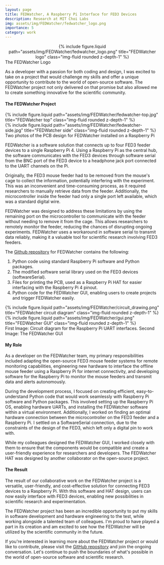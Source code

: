 ```yaml
---
layout: page
title: FEDWatcher, A Raspberry Pi Interface for FED3 Devices
description: Research at MIT Choi Labs
img: assets/img/FEDWatcher/fedwatcher_logo.png
importance: 5
category: work
---
```


<center>
    <div class="row justify-content-sm-center">
        <div class="col-sm-4 mt-3 mt-md-0">
            {% include figure.liquid path="assets/img/FEDWatcher/fedwatcher_logo.png" title="FEDWatcher logo" class="img-fluid rounded z-depth-1" %}
        </div>
    </div>
</center>
<div class="caption">
    The FEDWatcher Logo
</div>

As a developer with a passion for both coding and design, I was excited to take on a project that would challenge my skills and offer a unique opportunity to contribute to the world of open-source software. The FEDWatcher project not only delivered on that promise but also allowed me to create something innovative for the scientific community.

#### The FEDWatcher Project

<div class="container">
    <div class="row justify-content-sm-center">
        <div class="col-sm mt-3 mt-md-0">
            {% include figure.liquid path="assets/img/FEDWatcher/fedwatcher-top.jpg" title="FEDWatcher top" class="img-fluid rounded z-depth-1" %}
        </div>
        <div class="col-sm mt-3 mt-md-0">
            {% include figure.liquid path="assets/img/FEDWatcher/fedwatcher-side.jpg" title="FEDWatcher side" class="img-fluid rounded z-depth-1" %}
        </div>
    </div>
</div>
<div class="caption">
    Two photos of the PCB design for FEDWatcher installed on a Raspberry Pi
</div>

FEDWatcher is a software solution that connects up to four FED3 feeder devices to a single Raspberry Pi 4. Using a Raspberry Pi as the central hub, the software communicates with the FED3 devices through software serial from the BNC port of the FED3 device to a headphone jack port connected to the UART channels on the Pi.

Originally, the FED3 mouse feeder had to be removed from the mouse's cage to collect the information, potentially interfering with the experiment. This was an inconvenient and time-consuming process, as it required researchers to manually retrieve data from the feeder. Additionally, the microcontroller inside the feeder had only a single port left available, which was a standard digital wire.

FEDWatcher was designed to address these limitations by using the remaining port on the microcontroller to communicate with the feeder without needing to remove it from the cage. This allows researchers to remotely monitor the feeder, reducing the chances of disrupting ongoing experiments. FEDWatcher uses a workaround in software serial to transmit data reliably, making it a valuable tool for scientific research involving FED3 feeders.

The [Github repository](https://github.com/matiasandina/FEDWatcher) for FEDWatcher contains the following:

1. Python code using standard Raspberry Pi software and Python packages.
2. The modified software serial library used on the FED3 devices (softwareSerial).
3. Files for printing the PCB, used as a Raspberry Pi HAT for easier interfacing with the Raspberry Pi 4 pinout.
4. Python code for the FEDWatcher GUI, enabling users to create projects and trigger FEDWatcher easily.

<div class="container">
    <div class="row justify-content-sm-center">
        <div class="col-sm mt-3 mt-md-0">
            {% include figure.liquid path="assets/img/FEDWatcher/circuit_drawing.png" title="FEDWatcher circuit diagram" class="img-fluid rounded z-depth-1" %}
        </div>
        <div class="col-sm mt-3 mt-md-0">
            {% include figure.liquid path="assets/img/FEDWatcher/gui.png" title="FEDWatcher GUI" class="img-fluid rounded z-depth-1" %}
        </div>
    </div>
</div>
<div class="caption">
    First Image: Circuit diagram for the Raspberry Pi UART interfaces. Second Image: The FEDWatcher GUI
</div>

#### My Role

As a developer on the FEDWatcher team, my primary responsibilities included adapting the open-source FED3 mouse feeder systems for remote monitoring capabilities, engineering new hardware to interface the offline mouse feeder using a Raspberry Pi for internet connectivity, and developing software for the Raspberry Pi to monitor the mouse feeders and transmit data and alerts autonomously.

During the development process, I focused on creating efficient, easy-to-understand Python code that would work seamlessly with Raspberry Pi software and Python packages. This involved setting up the Raspberry Pi OS, enabling hardware UARTs, and installing the FEDWatcher software within a virtual environment. Additionally, I worked on finding an optimal hardware connection between the microcontroller on the FED3 feeder and a Raspberry Pi. I settled on a SoftwareSerial connection, due to the constraints of the design of the FED3, which left only a digital pin to work with.

While my colleagues designed the FEDWatcher GUI, I worked closely with them to ensure that the components would be compatible and create a user-friendly experience for researchers and developers. The FEDWatcher HAT was designed by another collaborator on the open-source project.

#### The Result

The result of our collaborative work on the FEDWatcher project is a versatile, user-friendly, and cost-effective solution for connecting FED3 devices to a Raspberry Pi. With this software and HAT design, users can now easily interface with FED3 devices, enabling new possibilities in scientific research and experimentation.

The FEDWatcher project has been an incredible opportunity to put my skills in software development and hardware engineering to the test, while working alongside a talented team of colleagues. I'm proud to have played a part in its creation and am excited to see how the FEDWatcher will be utilized by the scientific community in the future.

If you're interested in learning more about the FEDWatcher project or would like to contribute, please visit the [GitHub repository](https://github.com/matiasandina/FEDWatcher) and join the ongoing conversation. Let's continue to push the boundaries of what's possible in the world of open-source software and scientific research.